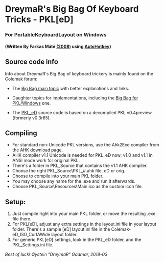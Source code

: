 DreymaR's Big Bag Of Keyboard Tricks - PKL[eD]
==============================================

### For [PortableKeyboardLayout][PKLSFo] on Windows
#### (Written By Farkas Máté [(2008)][PKLAHK] using [AutoHotkey][AHKHom])

Source code info
----------------

Info about DreymaR's Big Bag of keyboard trickery is mainly found on the Colemak forum:

* The [Big Bag main topic][CmkBBT] with better explanations and links.
* Daughter topics for implementations, including the [Big Bag for PKL/Windows][CmkPKL] one.

* The [PKL_eD] source code is based on a decompiled PKL v0.4preview (formerly v0.3r85).

Compiling
---------

* For standard non-Unicode PKL versions, use the Ahk2Exe compiler from the [AHK download page][AHKDld].
* AHK compiler v1.1 Unicode is needed for PKL_eD now; v1.0 and v1.1 in ANSI mode work for original PKL.
* There's a folder in PKL_Source that contains the v1.1 AHK compiler.
* Choose the right PKL_Source\PKL_#.ahk file, eD or orig.
* Choose to compile into your main PKL folder.
* You may choose any name for the .exe and run it afterwards.
* Choose PKL_Source\Resources\Main.ico as the custom icon file.

Setup:
------

1. Just compile right into your main PKL folder, or move the resulting .exe file there.
2. For PKL[eD], adjust any extra settings in the layout.ini file in your layout folder.
   There's a sample [eD] layout.ini file in the Colemak-eD_ISO_CurlAWide layout folder.
3. For generic PKL[eD] settings, look in the PKL_eD folder, and the PKL_Settings.ini file.
  
  
_Best of luck!_
_Øystein "DreymaR" Gadmar, 2018-03_


[PKLSFo]: http://pkl.sourceforge.net/ (PortableKeyboardLayout on SourceForge)
[PKLAHK]: https://autohotkey.com/board/topic/25991-portable-keyboard-layout/ (PKL on the AutoHotkey forums)
[AHKHom]: https://autohotkey.com/ (AutoHotkey main page)
[AHKDld]: https://autohotkey.com/download/ (AutoHotkey download page)
[CmkBBT]: https://forum.colemak.com/topic/2315-dreymars-big-bag-of-keyboard-tricks-main-topic/ (BigBagOfKbdTrix on the Colemak forums)
[CmkPKL]: https://forum.colemak.com/topic/1467-dreymars-big-bag-of-keyboard-tricks-pklwindows-edition/ (BigBag-PKL on the Colemak forums)
[PKL_eD]: ./PKL_eD/ (PKL[eD] folder/README)
